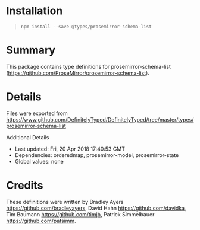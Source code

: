 # Installation
> `npm install --save @types/prosemirror-schema-list`

# Summary
This package contains type definitions for prosemirror-schema-list (https://github.com/ProseMirror/prosemirror-schema-list).

# Details
Files were exported from https://www.github.com/DefinitelyTyped/DefinitelyTyped/tree/master/types/prosemirror-schema-list

Additional Details
 * Last updated: Fri, 20 Apr 2018 17:40:53 GMT
 * Dependencies: orderedmap, prosemirror-model, prosemirror-state
 * Global values: none

# Credits
These definitions were written by Bradley Ayers <https://github.com/bradleyayers>, David Hahn <https://github.com/davidka>, Tim Baumann <https://github.com/timjb>, Patrick Simmelbauer <https://github.com/patsimm>.
